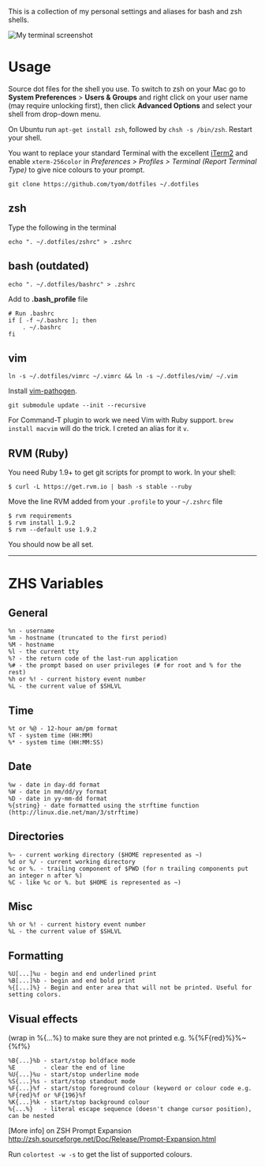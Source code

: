 This is a collection of my personal settings and aliases for bash and zsh shells.

![My terminal screenshot](https://raw.github.com/tyom/dotfiles/master/images/terminal-screenshot.png)

Usage
=====

Source dot files for the shell you use. To switch to zsh on your Mac go to **System Preferences** > **Users & Groups** and right click on your user name (may require unlocking first), then click **Advanced Options** and select your shell from drop-down menu. 

On Ubuntu run `apt-get install zsh`, followed by `chsh -s /bin/zsh`. Restart your shell.

You want to replace your standard Terminal with the excellent [iTerm2](http://www.iterm2.com/) and enable `xterm-256color` in *Preferences > Profiles > Terminal (Report Terminal Type)* to give nice colours to your prompt.

    git clone https://github.com/tyom/dotfiles ~/.dotfiles


zsh
---

Type the following in the terminal

    echo ". ~/.dotfiles/zshrc" > .zshrc


bash (outdated)
---------------

    echo ". ~/.dotfiles/bashrc" > .zshrc
    
Add to **.bash_profile** file

    # Run .bashrc
    if [ -f ~/.bashrc ]; then
        . ~/.bashrc
    fi


vim
---

    ln -s ~/.dotfiles/vimrc ~/.vimrc && ln -s ~/.dotfiles/vim/ ~/.vim
    

Install [vim-pathogen](https://github.com/tpope/vim-pathogen).

    git submodule update --init --recursive

For Command-T plugin to work we need Vim with Ruby support.
`brew install macvim` will do the trick. I creted an alias for it `v`.


RVM (Ruby)
----------

You need Ruby 1.9+ to get git scripts for prompt to work. In your shell:

    $ curl -L https://get.rvm.io | bash -s stable --ruby

Move the line RVM added from your `.profile` to your `~/.zshrc` file

    $ rvm requirements
    $ rvm install 1.9.2
    $ rvm --default use 1.9.2 

You should now be all set.

---

ZHS Variables
=============

General
-------
    %n - username
    %m - hostname (truncated to the first period)
    %M - hostname
    %l - the current tty
    %? - the return code of the last-run application
    %# - the prompt based on user privileges (# for root and % for the rest)
    %h or %! - current history event number
    %L - the current value of $SHLVL

Time
----
    %t or %@ - 12-hour am/pm format
    %T - system time (HH:MM)
    %* - system time (HH:MM:SS)

Date
----
    %w - date in day-dd format
    %W - date in mm/dd/yy format
    %D - date in yy-mm-dd format
    %{string} - date formatted using the strftime function (http://linux.die.net/man/3/strftime)

Directories
-----------
    %~ - current working directory ($HOME represented as ~)
    %d or %/ - current working directory
    %c or %. - trailing component of $PWD (for n trailing components put an integer n after %)
    %C - like %c or %. but $HOME is represented as ~)

Misc
----
    %h or %! - current history event number
    %L - the current value of $SHLVL

Formatting
----------
    %U[...]%u - begin and end underlined print
    %B[...]%b - begin and end bold print
    %{[...]%} - Begin and enter area that will not be printed. Useful for setting colors.

Visual effects 
--------------
(wrap in %{...%} to make sure they are not printed e.g. %{%F{red}%}%~{%f%}

    %B{...}%b - start/stop boldface mode
    %E        - clear the end of line
    %U{...}%u - start/stop underline mode
    %S{...}%s - start/stop standout mode
    %F{...}%f - start/stop foreground colour (keyword or colour code e.g. %F{red}%f or %F{196}%f
    %K{...}%k - start/stop background colour
    %{...%}   - literal escape sequence (doesn't change cursor position), can be nested

[More info] on ZSH Prompt Expansion http://zsh.sourceforge.net/Doc/Release/Prompt-Expansion.html

Run `colortest -w -s` to get the list of supported colours.
